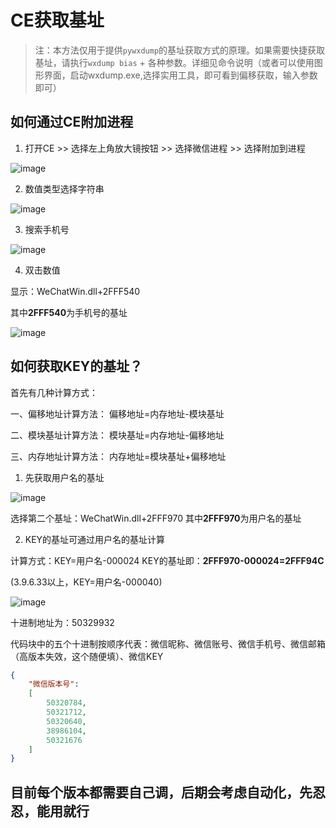# CE获取基址

> 注：本方法仅用于提供`pywxdump`的基址获取方式的原理。如果需要快捷获取基址，请执行`wxdump bias` + 各种参数。详细见命令说明（或者可以使用图形界面，启动wxdump.exe,选择实用工具，即可看到偏移获取，输入参数即可）

## 如何通过CE附加进程

1. 打开CE >> 选择左上角放大镜按钮 >> 选择微信进程 >> 选择附加到进程

![image](https://user-images.githubusercontent.com/33925462/236711293-b6ab38b1-588c-4c12-988d-efb65978c781.png)

2. 数值类型选择字符串

![image](https://user-images.githubusercontent.com/33925462/236711574-71b26442-ea49-4069-a3e4-57b9143d14eb.png)

3. 搜索手机号

![image](https://user-images.githubusercontent.com/33925462/236711647-320223ce-bd80-4a1b-b3e0-3614bca1f46f.png)

4. 双击数值

显示：WeChatWin.dll+2FFF540

其中**2FFF540**为手机号的基址

![image](https://user-images.githubusercontent.com/33925462/236711702-516d2c73-0c40-4af7-a462-cf6c7e9952c7.png)

## 如何获取KEY的基址？

首先有几种计算方式：

一、偏移地址计算方法：
偏移地址=内存地址-模块基址

二、模块基址计算方法：
模块基址=内存地址-偏移地址

三、内存地址计算方法：
内存地址=模块基址+偏移地址

1. 先获取用户名的基址

![image](https://user-images.githubusercontent.com/33925462/236711818-8d54b562-6250-4a49-935d-024091823c0e.png)

选择第二个基址：WeChatWin.dll+2FFF970
其中**2FFF970**为用户名的基址

2. KEY的基址可通过用户名的基址计算

计算方式：KEY=用户名-000024
KEY的基址即：**2FFF970-000024=2FFF94C**

(3.9.6.33以上，KEY=用户名-000040)

![image](https://user-images.githubusercontent.com/33925462/236711975-db8b891c-68a6-4a72-820e-af53f57a3e39.png)

十进制地址为：50329932

代码块中的五个十进制按顺序代表：微信昵称、微信账号、微信手机号、微信邮箱（高版本失效，这个随便填）、微信KEY

```json
{
	"微信版本号":
	[
		50320784,
		50321712,
		50320640,
		38986104,
		50321676
	]
}
```

## 目前每个版本都需要自己调，后期会考虑自动化，先忍忍，能用就行
